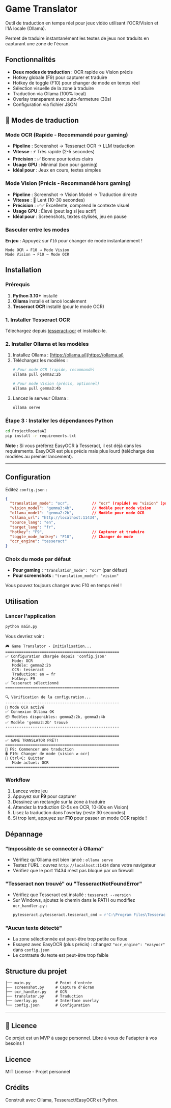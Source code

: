 # Game Translator

Outil de traduction en temps réel pour jeux vidéo utilisant l'OCR/Vision et l'IA locale (Ollama).

Permet de traduire instantanément les textes de jeux non traduits en capturant une zone de l'écran.

## Fonctionnalités

- **Deux modes de traduction** : OCR rapide ou Vision précis
- Hotkey globale (F9) pour capturer et traduire
- Hotkey de toggle (F10) pour changer de mode en temps réel
- Sélection visuelle de la zone à traduire
- Traduction via Ollama (100% local)
- Overlay transparent avec auto-fermeture (30s)
- Configuration via fichier JSON

## 🚀 Modes de traduction

### Mode OCR (Rapide - Recommandé pour gaming)
- **Pipeline** : Screenshot → Tesseract OCR → LLM traduction
- **Vitesse** : ⚡ Très rapide (2-5 secondes)
- **Précision** : ✅ Bonne pour textes clairs
- **Usage GPU** : Minimal (bon pour gaming)
- **Idéal pour** : Jeux en cours, textes simples

### Mode Vision (Précis - Recommandé hors gaming)
- **Pipeline** : Screenshot → Vision Model → Traduction directe
- **Vitesse** : 🐌 Lent (10-30 secondes)
- **Précision** : ✅✅ Excellente, comprend le contexte visuel
- **Usage GPU** : Élevé (peut lag si jeu actif)
- **Idéal pour** : Screenshots, textes stylisés, jeu en pause

### Basculer entre les modes

**En jeu** : Appuyez sur `F10` pour changer de mode instantanément !

```
Mode OCR → F10 → Mode Vision
Mode Vision → F10 → Mode OCR
```

## Installation

### Prérequis

1. **Python 3.10+** installé
2. **Ollama** installé et lancé localement
3. **Tesseract OCR** installé (pour le mode OCR)

### 1. Installer Tesseract OCR

Téléchargez depuis [tesseract-ocr](https://github.com/UB-Mannheim/tesseract/wiki) et installez-le.

### 2. Installer Ollama et les modèles

1. Installez Ollama : [https://ollama.ai](https://ollama.ai)
2. Téléchargez les modèles :
   ```bash
   # Pour mode OCR (rapide, recommandé)
   ollama pull gemma2:2b
   
   # Pour mode Vision (précis, optionnel)
   ollama pull gemma3:4b
   ```
3. Lancez le serveur Ollama :
   ```bash
   ollama serve
   ```

### Étape 3 : Installer les dépendances Python

```bash
cd ProjectRosetaAI
pip install -r requirements.txt
```

**Note :** Si vous préférez EasyOCR à Tesseract, il est déjà dans les requirements. EasyOCR est plus précis mais plus lourd (télécharge des modèles au premier lancement).

---

## Configuration

Éditez `config.json` :

```json
{
  "translation_mode": "ocr",          // "ocr" (rapide) ou "vision" (précis)
  "vision_model": "gemma3:4b",        // Modèle pour mode vision
  "ollama_model": "gemma2:2b",        // Modèle pour mode OCR
  "ollama_url": "http://localhost:11434",
  "source_lang": "en",
  "target_lang": "fr",
  "hotkey": "F9",                     // Capturer et traduire
  "toggle_mode_hotkey": "F10",        // Changer de mode
  "ocr_engine": "tesseract"
}
```

### Choix du mode par défaut

- **Pour gaming** : `"translation_mode": "ocr"` (par défaut)
- **Pour screenshots** : `"translation_mode": "vision"`

Vous pouvez toujours changer avec F10 en temps réel !

## Utilisation

### Lancer l'application

```bash
python main.py
```

Vous devriez voir :
```
🎮 Game Translator - Initialisation...
==================================================
✅ Configuration chargée depuis 'config.json'
   Mode: OCR
   Modèle: gemma2:2b
   OCR: tesseract
   Traduction: en → fr
   Hotkey: F9
✅ Tesseract sélectionné
==================================================

🔍 Vérification de la configuration...
--------------------------------------------------
📝 Mode OCR activé
✅ Connexion Ollama OK
📦 Modèles disponibles: gemma2:2b, gemma3:4b
✅ Modèle 'gemma2:2b' trouvé
--------------------------------------------------

==================================================
✅ GAME TRANSLATOR PRÊT!
==================================================
📌 F9: Commencer une traduction
� F10: Changer de mode (vision ⇄ ocr)
📌 Ctrl+C: Quitter
   Mode actuel: OCR
==================================================
```

### Workflow

1. Lancez votre jeu
2. Appuyez sur **F9** pour capturer
3. Dessinez un rectangle sur la zone à traduire
4. Attendez la traduction (2-5s en OCR, 10-30s en Vision)
5. Lisez la traduction dans l'overlay (reste 30 secondes)
6. Si trop lent, appuyez sur **F10** pour passer en mode OCR rapide !

## Dépannage

### "Impossible de se connecter à Ollama"

- Vérifiez qu'Ollama est bien lancé : `ollama serve`
- Testez l'URL : ouvrez `http://localhost:11434` dans votre navigateur
- Vérifiez que le port 11434 n'est pas bloqué par un firewall

### "Tesseract non trouvé" ou "TesseractNotFoundError"

- Vérifiez que Tesseract est installé : `tesseract --version`
- Sur Windows, ajoutez le chemin dans le PATH ou modifiez `ocr_handler.py` :
  ```python
  pytesseract.pytesseract.tesseract_cmd = r'C:\Program Files\Tesseract-OCR\tesseract.exe'
  ```

### "Aucun texte détecté"

- La zone sélectionnée est peut-être trop petite ou floue
- Essayez avec EasyOCR (plus précis) : changez `"ocr_engine": "easyocr"` dans `config.json`
- Le contraste du texte est peut-être trop faible

## Structure du projet

```
├── main.py           # Point d'entrée
├── screenshot.py     # Capture d'écran
├── ocr_handler.py    # OCR
├── translator.py     # Traduction
├── overlay.py        # Interface overlay
└── config.json       # Configuration
```

---

## 📝 Licence

Ce projet est un MVP à usage personnel. Libre à vous de l'adapter à vos besoins !

## Licence

MIT License - Projet personnel

## Crédits

Construit avec Ollama, Tesseract/EasyOCR et Python.
